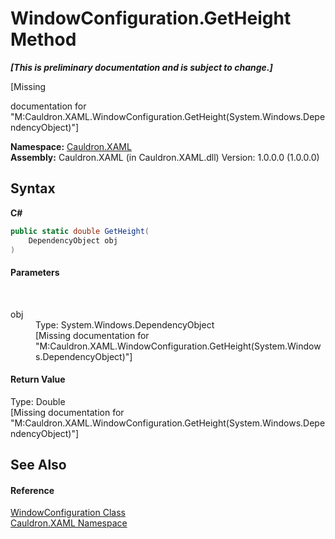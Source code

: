 # WindowConfiguration.GetHeight Method 
 _**\[This is preliminary documentation and is subject to change.\]**_

\[Missing <summary> documentation for "M:Cauldron.XAML.WindowConfiguration.GetHeight(System.Windows.DependencyObject)"\]

**Namespace:**&nbsp;<a href="N_Cauldron_XAML">Cauldron.XAML</a><br />**Assembly:**&nbsp;Cauldron.XAML (in Cauldron.XAML.dll) Version: 1.0.0.0 (1.0.0.0)

## Syntax

**C#**<br />
``` C#
public static double GetHeight(
	DependencyObject obj
)
```


#### Parameters
&nbsp;<dl><dt>obj</dt><dd>Type: System.Windows.DependencyObject<br />\[Missing <param name="obj"/> documentation for "M:Cauldron.XAML.WindowConfiguration.GetHeight(System.Windows.DependencyObject)"\]</dd></dl>

#### Return Value
Type: Double<br />\[Missing <returns> documentation for "M:Cauldron.XAML.WindowConfiguration.GetHeight(System.Windows.DependencyObject)"\]

## See Also


#### Reference
<a href="T_Cauldron_XAML_WindowConfiguration">WindowConfiguration Class</a><br /><a href="N_Cauldron_XAML">Cauldron.XAML Namespace</a><br />